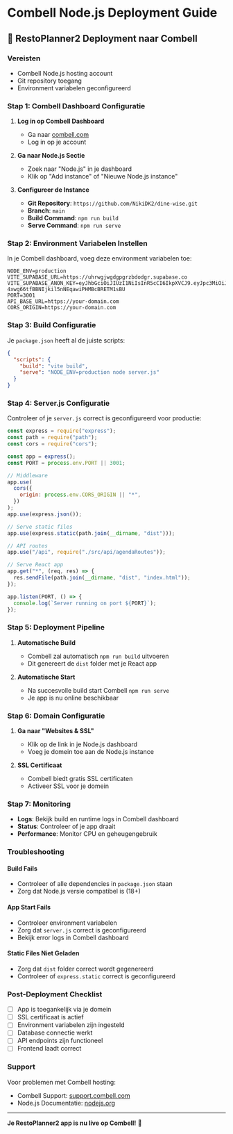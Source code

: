 # Combell Node.js Deployment Guide

## 🚀 RestoPlanner2 Deployment naar Combell

### Vereisten

- Combell Node.js hosting account
- Git repository toegang
- Environment variabelen geconfigureerd

### Stap 1: Combell Dashboard Configuratie

1. **Log in op Combell Dashboard**

   - Ga naar [combell.com](https://combell.com)
   - Log in op je account

2. **Ga naar Node.js Sectie**

   - Zoek naar "Node.js" in je dashboard
   - Klik op "Add instance" of "Nieuwe Node.js instance"

3. **Configureer de Instance**
   - **Git Repository**: `https://github.com/NikiDK2/dine-wise.git`
   - **Branch**: `main`
   - **Build Command**: `npm run build`
   - **Serve Command**: `npm run serve`

### Stap 2: Environment Variabelen Instellen

In je Combell dashboard, voeg deze environment variabelen toe:

```env
NODE_ENV=production
VITE_SUPABASE_URL=https://uhrwgjwgdgpgrzbdodgr.supabase.co
VITE_SUPABASE_ANON_KEY=eyJhbGciOiJIUzI1NiIsInR5cCI6IkpXVCJ9.eyJpc3MiOiJzdXBhYmFzZSIsInJlZiI6InVocndnandnZGdwZ3J6YmRvZGdyIiwicm9sZSI6ImFub24iLCJpYXQiOjE3NTM2MDk1MDgsImV4cCI6MjA2OTE4NTUwOH0.GrgI-4xwg66tfBBNIjkil5nNEqawiPHMBcBRETM1sBU
PORT=3001
API_BASE_URL=https://your-domain.com
CORS_ORIGIN=https://your-domain.com
```

### Stap 3: Build Configuratie

Je `package.json` heeft al de juiste scripts:

```json
{
  "scripts": {
    "build": "vite build",
    "serve": "NODE_ENV=production node server.js"
  }
}
```

### Stap 4: Server.js Configuratie

Controleer of je `server.js` correct is geconfigureerd voor productie:

```javascript
const express = require("express");
const path = require("path");
const cors = require("cors");

const app = express();
const PORT = process.env.PORT || 3001;

// Middleware
app.use(
  cors({
    origin: process.env.CORS_ORIGIN || "*",
  })
);
app.use(express.json());

// Serve static files
app.use(express.static(path.join(__dirname, "dist")));

// API routes
app.use("/api", require("./src/api/agendaRoutes"));

// Serve React app
app.get("*", (req, res) => {
  res.sendFile(path.join(__dirname, "dist", "index.html"));
});

app.listen(PORT, () => {
  console.log(`Server running on port ${PORT}`);
});
```

### Stap 5: Deployment Pipeline

1. **Automatische Build**

   - Combell zal automatisch `npm run build` uitvoeren
   - Dit genereert de `dist` folder met je React app

2. **Automatische Start**
   - Na succesvolle build start Combell `npm run serve`
   - Je app is nu online beschikbaar

### Stap 6: Domain Configuratie

1. **Ga naar "Websites & SSL"**

   - Klik op de link in je Node.js dashboard
   - Voeg je domein toe aan de Node.js instance

2. **SSL Certificaat**
   - Combell biedt gratis SSL certificaten
   - Activeer SSL voor je domein

### Stap 7: Monitoring

- **Logs**: Bekijk build en runtime logs in Combell dashboard
- **Status**: Controleer of je app draait
- **Performance**: Monitor CPU en geheugengebruik

### Troubleshooting

#### Build Fails

- Controleer of alle dependencies in `package.json` staan
- Zorg dat Node.js versie compatibel is (18+)

#### App Start Fails

- Controleer environment variabelen
- Zorg dat `server.js` correct is geconfigureerd
- Bekijk error logs in Combell dashboard

#### Static Files Niet Geladen

- Zorg dat `dist` folder correct wordt gegenereerd
- Controleer of `express.static` correct is geconfigureerd

### Post-Deployment Checklist

- [ ] App is toegankelijk via je domein
- [ ] SSL certificaat is actief
- [ ] Environment variabelen zijn ingesteld
- [ ] Database connectie werkt
- [ ] API endpoints zijn functioneel
- [ ] Frontend laadt correct

### Support

Voor problemen met Combell hosting:

- Combell Support: [support.combell.com](https://support.combell.com)
- Node.js Documentatie: [nodejs.org](https://nodejs.org)

---

**Je RestoPlanner2 app is nu live op Combell!** 🎉
